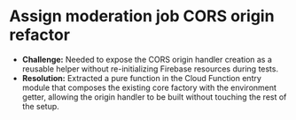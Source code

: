 # Assign moderation job CORS origin refactor
- **Challenge:** Needed to expose the CORS origin handler creation as a reusable helper without re-initializing Firebase resources during tests.
- **Resolution:** Extracted a pure function in the Cloud Function entry module that composes the existing core factory with the environment getter, allowing the origin handler to be built without touching the rest of the setup.
